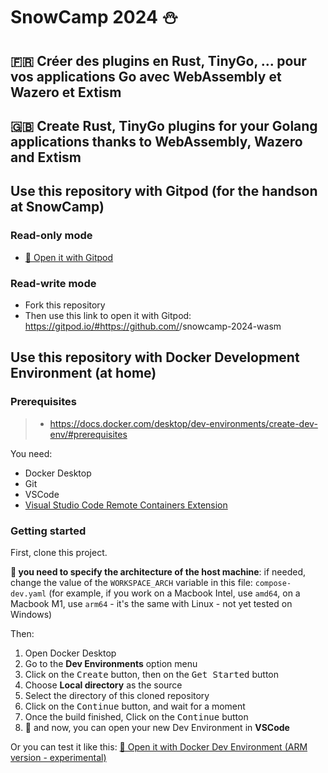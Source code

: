 # SnowCamp 2024 ⛄️

## 🇫🇷 Créer des plugins en Rust, TinyGo, ... pour vos applications Go avec WebAssembly et Wazero et Extism

## 🇬🇧 Create Rust, TinyGo plugins for your Golang applications thanks to WebAssembly, Wazero and Extism

## Use this repository with Gitpod (for the handson at SnowCamp)

### Read-only mode

- [🍊 Open it with Gitpod](https://gitpod.io/#https://github.com/bots-garden/snowcamp-2024-wasm)

### Read-write mode

- Fork this repository
- Then use this link to open it with Gitpod: https://gitpod.io/#https://github.com/<YOUR-GITHUB-HANDLE>/snowcamp-2024-wasm

## Use this repository with Docker Development Environment (at home)

### Prerequisites
> - https://docs.docker.com/desktop/dev-environments/create-dev-env/#prerequisites

You need:
- Docker Desktop
- Git
- VSCode
- [Visual Studio Code Remote Containers Extension](https://marketplace.visualstudio.com/items?itemName=ms-vscode-remote.remote-containers)

### Getting started

First, clone this project.

**👋 you need to specify the architecture of the host machine**: if needed, change the value of the `WORKSPACE_ARCH` variable in this file: `compose-dev.yaml` (for example, if you work on a Macbook Intel, use `amd64`, on a Macbook M1, use `arm64` - it's the same with Linux - not yet tested on Windows)

Then:
1. Open Docker Desktop
2. Go to the **Dev Environments** option menu
3. Click on the <kbd>Create</kbd> button, then on the <kbd>Get Started</kbd> button
4. Choose **Local directory** as the source
5. Select the directory of this cloned repository
6. Click on the <kbd>Continue</kbd> button, and wait for a moment
7. Once the build finished, Click on the <kbd>Continue</kbd> button
8. 🎉 and now, you can open your new Dev Environment in **VSCode**

Or you can test it like this: [🐳 Open it with Docker Dev Environment (ARM version - experimental)](https://open.docker.com/dashboard/dev-envs?url=https://github.com/bots-garden/snowcamp-2024-wasm/tree/main)
